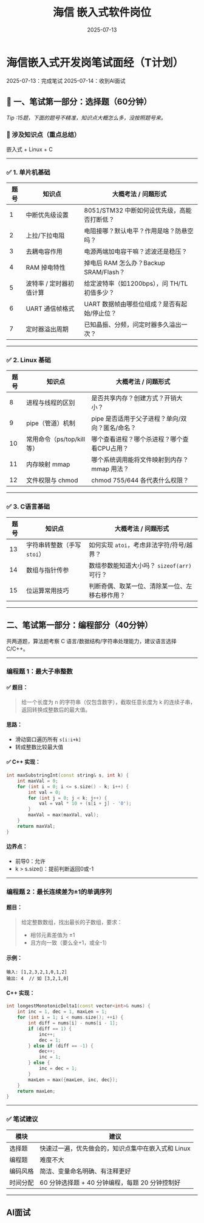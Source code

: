 ﻿---
title: "海信 嵌入式软件岗位"
date: 2025-07-13
categories: Fall_Reviews
tags: [面经, 海信, 嵌入式软件]
layout: note
excerpt: 笔试：两部分，15题选择+2道编程，100分钟。
---


# 海信嵌入式开发岗笔试面经（T计划）
2025-07-13：完成笔试
2025-07-14：收到AI面试

## 📘 一、笔试第一部分：选择题（60分钟）
*Tip :15题，下面的题号不精准，知识点大概怎么多，没按照题号来。*

### 🧩 涉及知识点（重点总结）
嵌入式 + Linux + C

---

### ✅ 1. 单片机基础

| 题号 | 知识点           | 大概考法 / 问题形式                    |
| -- | ------------- | ------------------------------ |
| 1  | 中断优先级设置       | 8051/STM32 中断如何设优先级，高能否打断低？    |
| 2  | 上拉/下拉电阻       | 电阻接哪？默认电平？作用是啥？防悬空吗？           |
| 3  | 去耦电容作用        | 电源两端加电容干嘛？滤波还是稳压？              |
| 4  | RAM 掉电特性      | 掉电后 RAM 怎么办？Backup SRAM/Flash？ |
| 5  | 波特率 / 定时器初值计算 | 给定波特率（如1200bps），问 TH/TL 初值多少？  |
| 6  | UART 通信帧格式    | UART 数据帧由哪些位组成？是否有起始/停止位？      |
| 7  | 定时器溢出周期       | 已知晶振、分频，问定时器多久溢出一次？            |

---

### ✅ 2. Linux 基础

| 题号 | 知识点                | 大概考法 / 问题形式                 |
| -- | ------------------ | --------------------------- |
| 8  | 进程与线程的区别           | 是否共享内存？创建方式？开销大小？           |
| 9  | pipe（管道）机制         | pipe 是否适用于父子进程？单向/双向？匿名/命名？ |
| 10 | 常用命令（ps/top/kill等） | 哪个查看进程？哪个杀进程？哪个查看CPU占用？     |
| 11 | 内存映射 mmap          | 哪个系统调用能将文件映射到内存？ mmap 用法？   |
| 12 | 文件权限与 chmod        | chmod 755/644 各代表什么权限？      |

---

### ✅ 3. C语言基础

| 题号 | 知识点               | 大概考法 / 问题形式                           |
| -- | ----------------- | ------------------------------------- |
| 13 | 字符串转整数（手写 `stoi`） | 如何实现 `atoi`，考虑非法字符/符号/越界？             |
| 14 | 数组与指针传参           | 数组参数能知道大小吗？ `sizeof(arr)` 可行？         |
| 15 | 位运算常用技巧           | 判断奇偶、取某一位、清除某一位、左移右移作用？               |



---

## 二、笔试第一部分：编程部分（40分钟）

共两道题，算法题考察 C 语言/数据结构/字符串处理能力，建议语言选择 C/C++。

---

### 编程题 1：最大子串整数

#### ✅ 题目：

> 给一个长度为 n 的字符串（仅包含数字），截取任意长度为 k 的连续子串，返回转换成整数后的最大值。

####  思路：

* 滑动窗口遍历所有 `s[i:i+k]`
* 转成整数比较最大值

#### ✅ C++ 实现：

```cpp
int maxSubstringInt(const string& s, int k) {
    int maxVal = 0;
    for (int i = 0; i <= s.size() - k; i++) {
        int val = 0;
        for (int j = 0; j < k; j++) {
            val = val * 10 + (s[i + j] - '0');
        }
        maxVal = max(maxVal, val);
    }
    return maxVal;
}
```

#### 边界点：

* 前导0：允许
* k > s.size()：提前判断返回0或-1

---

### 编程题 2：最长连续差为±1的单调序列

#### 题目：

> 给定整数数组，找出最长的子数组，要求：
>
> * 相邻元素差值为 ±1
> * 且方向一致（要么全+1，或全-1）

#### 示例：

```
输入: [1,2,3,2,1,0,1,2]
输出: 4  // 如 [3,2,1,0]
```

#### C++ 实现：

```cpp
int longestMonotonicDelta1(const vector<int>& nums) {
    int inc = 1, dec = 1, maxLen = 1;
    for (int i = 1; i < nums.size(); ++i) {
        int diff = nums[i] - nums[i - 1];
        if (diff == 1) {
            inc++;
            dec = 1;
        } else if (diff == -1) {
            dec++;
            inc = 1;
        } else {
            inc = dec = 1;
        }
        maxLen = max({maxLen, inc, dec});
    }
    return maxLen;
}
```

---

### ✅ 笔试建议

| 模块   | 建议                             |
| ---- | ------------------------------ |
| 选择题  | 快速过一遍，优先做会的，知识点集中在嵌入式和 Linux   |
| 编程题  | 难度不大               |
| 编码风格 | 简洁、变量命名明确、有注释更好                |
| 时间分配 | 60 分钟选择题 + 40 分钟编程，每题 20 分钟控制好 |

---

## AI面试